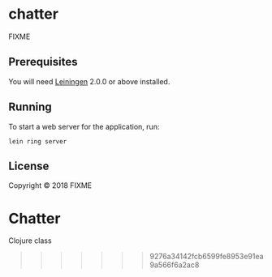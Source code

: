 # chatter

FIXME

## Prerequisites

You will need [Leiningen][] 2.0.0 or above installed.

[leiningen]: https://github.com/technomancy/leiningen

## Running

To start a web server for the application, run:

    lein ring server

## License

Copyright © 2018 FIXME
# Chatter
Clojure class
>>>>>>> 9276a34142fcb6599fe8953e91ea9a566f6a2ac8
